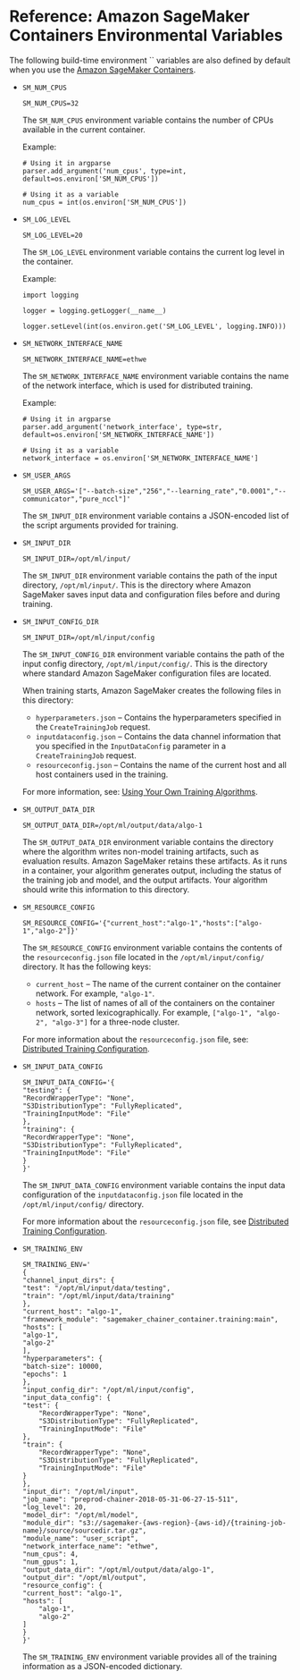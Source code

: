 # Reference: Amazon SageMaker Containers Environmental Variables<a name="docker-container-environmental-variables"></a>

The following build\-time environment `` variables are also defined by default when you use the [Amazon SageMaker Containers](https://github.com/aws/sagemaker-containers)\.
+ `SM_NUM_CPUS`

  ```
  SM_NUM_CPUS=32
  ```

  The `SM_NUM_CPUS` environment variable contains the number of CPUs available in the current container\. 

  Example:

  ```
  # Using it in argparse
  parser.add_argument('num_cpus', type=int, default=os.environ['SM_NUM_CPUS'])
  
  # Using it as a variable
  num_cpus = int(os.environ['SM_NUM_CPUS'])
  ```
+ `SM_LOG_LEVEL`

  ```
  SM_LOG_LEVEL=20
  ```

  The `SM_LOG_LEVEL` environment variable contains the current log level in the container\. 

  Example:

  ```
  import logging
  
  logger = logging.getLogger(__name__)
  
  logger.setLevel(int(os.environ.get('SM_LOG_LEVEL', logging.INFO)))
  ```
+ `SM_NETWORK_INTERFACE_NAME`

  ```
  SM_NETWORK_INTERFACE_NAME=ethwe
  ```

  The `SM_NETWORK_INTERFACE_NAME` environment variable contains the name of the network interface, which is used for distributed training\. 

  Example:

  ```
  # Using it in argparse
  parser.add_argument('network_interface', type=str, default=os.environ['SM_NETWORK_INTERFACE_NAME'])
  
  # Using it as a variable
  network_interface = os.environ['SM_NETWORK_INTERFACE_NAME']
  ```
+ `SM_USER_ARGS`

  ```
  SM_USER_ARGS='["--batch-size","256","--learning_rate","0.0001","--communicator","pure_nccl"]'
  ```

  The `SM_INPUT_DIR` environment variable contains a JSON\-encoded list of the script arguments provided for training\.
+ `SM_INPUT_DIR`

  ```
  SM_INPUT_DIR=/opt/ml/input/
  ```

  The `SM_INPUT_DIR` environment variable contains the path of the input directory, `/opt/ml/input/`\. This is the directory where Amazon SageMaker saves input data and configuration files before and during training\.
+ `SM_INPUT_CONFIG_DIR`

  ```
  SM_INPUT_DIR=/opt/ml/input/config
  ```

  The `SM_INPUT_CONFIG_DIR` environment variable contains the path of the input config directory, `/opt/ml/input/config/`\. This is the directory where standard Amazon SageMaker configuration files are located\.

  When training starts, Amazon SageMaker creates the following files in this directory:
  + `hyperparameters.json` – Contains the hyperparameters specified in the `CreateTrainingJob` request\. 
  + `inputdataconfig.json` – Contains the data channel information that you specified in the `InputDataConfig` parameter in a `CreateTrainingJob` request\.
  + `resourceconfig.json` – Contains the name of the current host and all host containers used in the training\.

  For more information, see: [Using Your Own Training Algorithms](https://docs.aws.amazon.com/sagemaker/latest/dg/your-algorithms-training-algo.html)\.
+ `SM_OUTPUT_DATA_DIR`

  ```
  SM_OUTPUT_DATA_DIR=/opt/ml/output/data/algo-1
  ```

  The `SM_OUTPUT_DATA_DIR` environment variable contains the directory where the algorithm writes non\-model training artifacts, such as evaluation results\. Amazon SageMaker retains these artifacts\. As it runs in a container, your algorithm generates output, including the status of the training job and model, and the output artifacts\. Your algorithm should write this information to this directory\.
+ `SM_RESOURCE_CONFIG`

  ```
  SM_RESOURCE_CONFIG='{"current_host":"algo-1","hosts":["algo-1","algo-2"]}'
  ```

  The `SM_RESOURCE_CONFIG` environment variable contains the contents of the `resourceconfig.json` file located in the `/opt/ml/input/config/` directory\. It has the following keys:
  + `current_host` – The name of the current container on the container network\. For example, `"algo-1"`\.
  + `hosts` – The list of names of all of the containers on the container network, sorted lexicographically\. For example, `["algo-1", "algo-2", "algo-3"]` for a three\-node cluster\.

  For more information about the `resourceconfig.json` file, see: [Distributed Training Configuration](https://docs.aws.amazon.com/sagemaker/latest/dg/your-algorithms-training-algo.html#your-algorithms-training-algo-running-container-dist-training)\.
+ `SM_INPUT_DATA_CONFIG`

  ```
  SM_INPUT_DATA_CONFIG='{
  "testing": {
  "RecordWrapperType": "None",
  "S3DistributionType": "FullyReplicated",
  "TrainingInputMode": "File"
  },
  "training": {
  "RecordWrapperType": "None",
  "S3DistributionType": "FullyReplicated",
  "TrainingInputMode": "File"
  }
  }'
  ```

  The `SM_INPUT_DATA_CONFIG` environment variable contains the input data configuration of the `inputdataconfig.json` file located in the `/opt/ml/input/config/` directory\. 

  For more information about the `resourceconfig.json` file, see [Distributed Training Configuration](https://docs.aws.amazon.com/sagemaker/latest/dg/your-algorithms-training-algo.html#your-algorithms-training-algo-running-container-dist-training)\.
+ `SM_TRAINING_ENV`

  ```
  SM_TRAINING_ENV='
  {
  "channel_input_dirs": {
  "test": "/opt/ml/input/data/testing",
  "train": "/opt/ml/input/data/training"
  },
  "current_host": "algo-1",
  "framework_module": "sagemaker_chainer_container.training:main",
  "hosts": [
  "algo-1",
  "algo-2"
  ],
  "hyperparameters": {
  "batch-size": 10000,
  "epochs": 1
  },
  "input_config_dir": "/opt/ml/input/config",
  "input_data_config": {
  "test": {
      "RecordWrapperType": "None",
      "S3DistributionType": "FullyReplicated",
      "TrainingInputMode": "File"
  },
  "train": {
      "RecordWrapperType": "None",
      "S3DistributionType": "FullyReplicated",
      "TrainingInputMode": "File"
  }
  },
  "input_dir": "/opt/ml/input",
  "job_name": "preprod-chainer-2018-05-31-06-27-15-511",
  "log_level": 20,
  "model_dir": "/opt/ml/model",
  "module_dir": "s3://sagemaker-{aws-region}-{aws-id}/{training-job-name}/source/sourcedir.tar.gz",
  "module_name": "user_script",
  "network_interface_name": "ethwe",
  "num_cpus": 4,
  "num_gpus": 1,
  "output_data_dir": "/opt/ml/output/data/algo-1",
  "output_dir": "/opt/ml/output",
  "resource_config": {
  "current_host": "algo-1",
  "hosts": [
      "algo-1",
      "algo-2"
  ]
  }
  }'
  ```

  The `SM_TRAINING_ENV` environment variable provides all of the training information as a JSON\-encoded dictionary\.